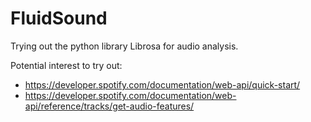 # FluidSound
Trying out the python library Librosa for audio analysis.

Potential interest to try out:
- https://developer.spotify.com/documentation/web-api/quick-start/
- https://developer.spotify.com/documentation/web-api/reference/tracks/get-audio-features/
